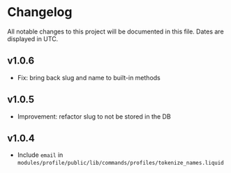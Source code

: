 # Changelog

All notable changes to this project will be documented in this file. Dates are displayed in UTC.

## v1.0.6

* Fix: bring back slug and name to built-in methods

## v1.0.5

* Improvement: refactor slug to not be stored in the DB

## v1.0.4

* Include `email` in `modules/profile/public/lib/commands/profiles/tokenize_names.liquid`
